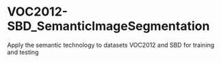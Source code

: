 # VOC2012-SBD_SemanticImageSegmentation
Apply the semantic technology to datasets VOC2012 and SBD for training and testing
